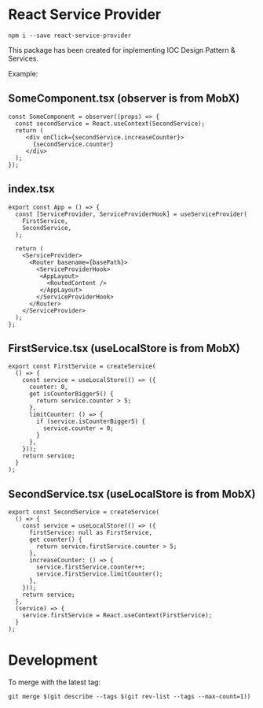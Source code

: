 # React Service Provider

```
npm i --save react-service-provider
```

This package has been created for inplementing IOC Design Pattern & Services.

Example:

## SomeComponent.tsx (observer is from MobX)

```
const SomeComponent = observer((props) => {
  const secondService = React.useContext(SecondService);
  return (
     <div onClick={secondService.increaseCounter}>
       {secondService.counter}
     </div>
  );
});
```

## index.tsx

```
export const App = () => {
  const [ServiceProvider, ServiceProviderHook] = useServiceProvider(
    FirstService,
    SecondService,
  );

  return (
    <ServiceProvider>
      <Router basename={basePath}>
        <ServiceProviderHook>
         <AppLayout>
           <RoutedContent />
         </AppLayout>
        </ServiceProviderHook>
      </Router>
    </ServiceProvider>
  );
};
```

## FirstService.tsx (useLocalStore is from MobX)

```
export const FirstService = createService(
  () => {
    const service = useLocalStore(() => ({
      counter: 0,
      get isCounterBigger5() {
        return service.counter > 5;
      },
      limitCounter: () => {
        if (service.isCounterBigger5) {
          service.counter = 0;
        }
      },
    }));
    return service;
  }
);
```

## SecondService.tsx (useLocalStore is from MobX)

```
export const SecondService = createService(
  () => {
    const service = useLocalStore(() => ({
      firstService: null as FirstService,
      get counter() {
        return service.firstService.counter > 5;
      },
      increaseCounter: () => {
        service.firstService.counter++;
        service.firstService.limitCounter();
      },
    }));
    return service;
  },
  (service) => {
    service.firstService = React.useContext(FirstService);
  }
);
```

# Development

To merge with the latest tag:

```
git merge $(git describe --tags $(git rev-list --tags --max-count=1))
```
